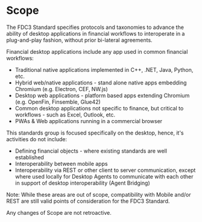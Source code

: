 # Scope

The FDC3 Standard specifies protocols and taxonomies to advance the ability of desktop applications in financial workflows to interoperate in a plug-and-play fashion, without prior bi-lateral agreements.

Financial desktop applications include any app used in common financial workflows:

* Traditional native applications implemented in C++, .NET, Java, Python, etc.
* Hybrid web/native applications - stand alone native apps embedding Chromium (e.g. Electron, CEF, NW.js)
* Desktop web applications - platform based apps extending Chromium (e.g. OpenFin, Finsemble, Glue42)
* Common desktop applications not specific to finance, but critical to workflows - such as Excel, Outlook, etc.
* PWAs & Web applications running in a commercial browser

This standards group is focused specifically on the desktop, hence, it's activities do not include:

* Defining financial objects - where existing standards are well established
* Interoperability between mobile apps
* Interoperability via REST or other client to server communication, except where  used locally for Desktop Agents to communicate with each other in support of desktop interoperability (Agent Bridging)

Note: While these areas are out of scope, compatibility with Mobile and/or REST are still valid points of consideration for the FDC3 Standard.

Any changes of Scope are not retroactive.
